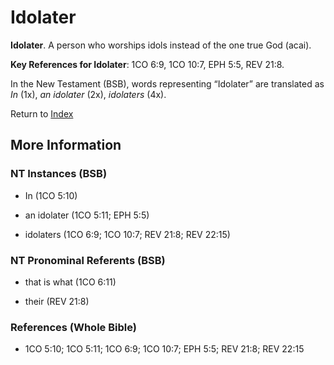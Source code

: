 # Idolater
**Idolater**. 
A person who worships idols instead of the one true God (acai). 


**Key References for Idolater**: 
1CO 6:9, 1CO 10:7, EPH 5:5, REV 21:8. 




In the New Testament (BSB), words representing “Idolater” are translated as 
*In* (1x), *an idolater* (2x), *idolaters* (4x). 


Return to [Index](00-Index.md)

## More Information

### NT Instances (BSB)

* In (1CO 5:10)

* an idolater (1CO 5:11; EPH 5:5)

* idolaters (1CO 6:9; 1CO 10:7; REV 21:8; REV 22:15)



### NT Pronominal Referents (BSB)

* that is what (1CO 6:11)

* their (REV 21:8)



### References (Whole Bible)

* 1CO 5:10; 1CO 5:11; 1CO 6:9; 1CO 10:7; EPH 5:5; REV 21:8; REV 22:15



